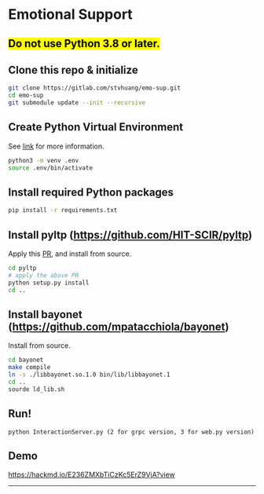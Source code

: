 # Emotional Support

## <mark>Do not use Python 3.8 or later.</mark>

## Clone this repo & initialize

```sh
git clone https://gitlab.com/stvhuang/emo-sup.git
cd emo-sup
git submodule update --init --recursive
```

## Create Python Virtual Environment

See [link](https://docs.python.org/3/tutorial/venv.html#creating-virtual-environments) for more information.

```sh
python3 -m venv .env
source .env/bin/activate
```

## Install required Python packages

```sh
pip install -r requirements.txt
```

## Install pyltp (https://github.com/HIT-SCIR/pyltp)

Apply this [PR](https://github.com/HIT-SCIR/pyltp/pull/193/files), and install from source.

```sh
cd pyltp
# apply the above PR
python setup.py install
cd ..
```

## Install bayonet (https://github.com/mpatacchiola/bayonet)

Install from source.

```sh
cd bayonet
make compile
ln -s ./libbayonet.so.1.0 bin/lib/libbayonet.1
cd ..
sourde ld_lib.sh
```

## Run!

```
python InteractionServer.py (2 for grpc version, 3 for web.py version)
```
## Demo

https://hackmd.io/E236ZMXbTiCzKc5ErZ9VjA?view

----
